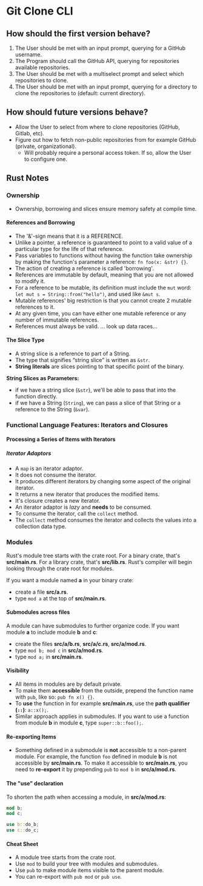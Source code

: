 # Git Clone CLI

## How should the first version behave?

1. The User should be met with an input prompt, querying for a GitHub username.
2. The Program should call the GitHub API, querying for repositories available repositories.
3. The User should be met with a multiselect prompt and select which repositories to clone.
4. The User should be met with an input prompt, querying for a directory to clone the repositories to (default: current directory).

## How should future versions behave?

- Allow the User to select from where to clone repositories (GitHub, Gitlab, etc).
- Figure out how to fetch non-public repositories from for example GitHub (private, organizational).
  - Will probably require a personal access token. If so, allow the User to configure one.

## Rust Notes

### Ownership

- Ownership, borrowing and slices ensure memory safety at compile time.

#### References and Borrowing

- The '&'-sign means that it is a REFERENCE.
- Unlike a pointer, a reference is guaranteed to point to a valid value of a particular type for the life of that reference.
- Pass variables to functions without having the function take ownership by making the function's parameter a reference: `fn foo(x: &str) {}`.
-  The action of creating a reference is called 'borrowing'.
- References are immutable by default, meaning that you are not allowed to modify it.
- For a reference to be mutable, its definition must include the `mut` word: `let mut s = String::from("hello")`, and used like `&mut s`.
- Mutable references' big restriction is that you cannot create 2 mutable references to it.
- At any given time, you can have either one mutable reference or any number of immutable references.
- References must always be valid.
... look up data races...

#### The Slice Type

- A string slice is a reference to part of a String.
- The type that signifies “string slice” is written as `&str`.
- **String literals** are slices pointing to that specific point of the binary.

**String Slices as Parameters:**
- if we have a string slice (`&str`), we'll be able to pass that into the function directly.
- if we have a String (`String`), we can pass a slice of that String or a reference to the String (`&var`).

### Functional Language Features: Iterators and Closures

#### Processing a Series of Items with Iterators

##### Iterator Adaptors

- A `map` is an iterator adaptor.
- It does not consume the iterator.
- It produces different iterators by changing some aspect of the original iterator.
- It returns a new iterator that produces the modified items.
- It's closure creates a new iterator.
- An iterator adaptor is _lazy_ and **needs** to be consumed.
- To consume the iterator, call the `collect` method.
- The `collect` method consumes the iterator and collects the values into a collection data type.


### Modules

Rust's module tree starts with the crate root. For a binary crate, that's **src/main.rs**. For a library crate, that's **src/lib.rs**.
Rust's compiler will begin looking through the crate root for modules.

If you want a module named **a** in your binary crate:

- create a file **src/a.rs**.
- type `mod a` at the top of **src/main.rs**.

#### Submodules across files

A module can have submodules to further organize code.
If you want module **a** to include module **b** and **c**:

- create the files **src/a/b.rs**, **src/a/c.rs**, **src/a/mod.rs**.
- type `mod b; mod c` in **src/a/mod.rs**.
- type `mod a;` in **src/main.rs**.

#### Visibility

- All items in modules are by default private.
- To make them **accessible** from the outside, prepend the function name with `pub`, like so: `pub fn x() {}`.
- To **use** the function in for example **src/main.rs**, use the **path qualifier (`::`)**: `a::x();`.
- Similar approach applies in submodules. If you want to use a function from module **b** in module **c**, type `super::b::foo();`.

#### Re-exporting Items

- Something defined in a submodule is **not** accessible to a non-parent module. For example, the function `foo` defined in module **b** is not accessible by **src/main.rs**. To make it accessible to **src/main.rs**, you need to **re-export** it by prepending `pub` to `mod b` in **src/a/mod.rs**.

#### The "use" declaration

To shorten the path when accessing a module, in **src/a/mod.rs**:
```rs
mod b;
mod c;

use b::do_b;
use c::do_c;
```

#### Cheat Sheet

- A module tree starts from the crate root.
- Use `mod` to build your tree with modules and submodules.
- Use `pub` to make module items visible to the parent module.
- You can re-export with `pub mod` or `pub use`.
